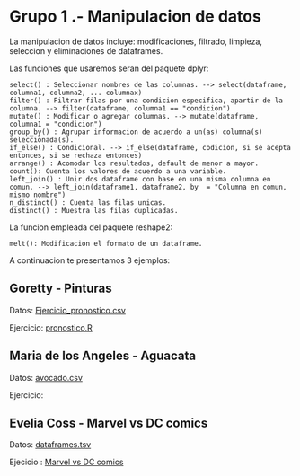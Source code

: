 # Grupo 1 .- Manipulacion de datos 

La manipulacion de datos incluye: modificaciones, filtrado, limpieza, seleccion y eliminaciones de dataframes.

Las funciones que usaremos seran del paquete dplyr:

```
select() : Seleccionar nombres de las columnas. --> select(dataframe, columna1, columna2, ... columnax)
filter() : Filtrar filas por una condicion especifica, apartir de la columna. --> filter(dataframe, columna1 == "condicion")
mutate() : Modificar o agregar columnas. --> mutate(dataframe, columna1 = "condicion")
group_by() : Agrupar informacion de acuerdo a un(as) columna(s) seleccionada(s). 
if_else() : Condicional. --> if_else(dataframe, codicion, si se acepta entonces, si se rechaza entonces)
arrange() : Acomodar los resultados, default de menor a mayor.
count(): Cuenta los valores de acuerdo a una variable.
left_join() : Unir dos dataframe con base en una misma columna en comun. --> left_join(dataframe1, dataframe2, by  = "Columna en comun, mismo nombre")
n_distinct() : Cuenta las filas unicas.
distinct() : Muestra las filas duplicadas.
```

La funcion empleada del paquete reshape2:

```
melt(): Modificacion el formato de un dataframe.
```

A continuacion te presentamos 3 ejemplos:

## Goretty - Pinturas

Datos: [Ejercicio_pronostico.csv](https://github.com/R-Ladies-Morelia/limpieza_datos/blob/51be679427e00a06f5bbb98798ca192a9cdb9139/Ejercicio_pronostico.csv)

Ejercicio: [pronostico.R](https://github.com/R-Ladies-Morelia/limpieza_datos/blob/15004be493557153ffd799a572a5b3ef925507bd/pronostico.R)

## Maria de los Angeles - Aguacata

Datos: [avocado.csv](https://github.com/R-Ladies-Morelia/Aguacate/blob/73b9319b445fdad7471595fa6d67ce84d12d868a/avocado.csv)

Ejercicio: 

## Evelia Coss - Marvel vs DC comics

Datos: [dataframes.tsv](https://github.com/EveliaCoss/Rladies-Morelia/tree/main/G1_AnalisisDeDatos/Parte1_Marvel_vs_DCcomics/data)

Ejecicio :  [Marvel vs DC comics](https://github.com/EveliaCoss/Rladies-Morelia/tree/main/G1_AnalisisDeDatos/Parte1_Marvel_vs_DCcomics)



